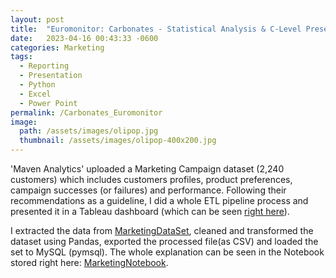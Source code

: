 ```yaml
---
layout: post
title:  "Euromonitor: Carbonates - Statistical Analysis & C-Level Presentation"
date:   2023-04-16 00:43:33 -0600
categories: Marketing
tags:
  - Reporting
  - Presentation
  - Python
  - Excel
  - Power Point
permalink: /Carbonates_Euromonitor
image: 
  path: /assets/images/olipop.jpg
  thumbnail: /assets/images/olipop-400x200.jpg
---
```



'Maven Analytics' uploaded a Marketing Campaign dataset (2,240 customers) which includes customers profiles, product preferences, campaign successes (or failures) and performance. Following their recommendations as a guideline, I did a whole ETL pipeline process and presented it in a Tableau dashboard (which can be seen [right here]). 

I extracted the data from [MarketingDataSet], cleaned and transformed the dataset using Pandas, exported the processed file(as CSV) and loaded the set to MySQL (pymsql). The whole explanation can be seen in the Notebook stored right here: [MarketingNotebook].

[MarketingDataSet]: https://maven-datasets.s3.amazonaws.com/Marketing+Campaigns/Marketing+Data.zip
[right here]: https://public.tableau.com/app/profile/manuel.romo.de.vivar/viz/MarketingCampaignResuts/Dashboard1
[MarketingNotebook]: https://github.com/dafhorz/MarketingCampaignResults
